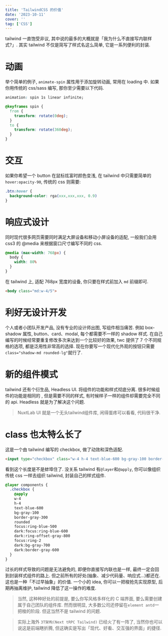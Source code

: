 ```yaml
---
title: 'TailwindCSS 的价值'
date: '2023-10-11'
cover: ''
tag: ['CSS']
---
```

tailwind 一直饱受非议, 其中说的最多的大概就是「我为什么不直接写内联样式?」.
其实 tailwind 不仅是简写了样式名这么简单, 它是一系列便利的封装.
# 动画
举个简单的例子, `animate-spin` 属性用于添加旋转动画, 常用在 loading 中. 如果你用传统的 css/sass 编写, 那你至少需要以下代码.
```css
animation: spin 1s linear infinite;

@keyframes spin {
  from {
    transform: rotate(0deg);
  }
  to {
    transform: rotate(360deg);
  }
}
```
# 交互
如果你希望一个 button 在鼠标炫富时颜色变浅, 在 tailwind 中只需要简单的`hover:opacity-90`, 传统的 css 则需要:
```css
.btn:hover {
  background-color: rga(xxx,xxx,xxx, 0.9)
}
```
# 响应式设计
同时现代很多网页需要同时满足大屏设备和移动小屏设备的适配, 一般我们会用 css3 的 @media 来根据窗口尺寸编写不同的 css.
```css
@media (max-width: 768px) {
  body {
    width: 80%
  }
}
```
在 tailwind 上, 适配 768px 宽度的设备, 你只要在样式前加入 `md` 前缀即可.
```html
<body class="md:w-4/5">
```
# 利好无设计开发
个人或者小团队开发产品, 没有专业的设计师出图, 写组件相当痛苦.
例如 box-shadow 属性, button、card、modal, 每个都需要不一样的 shadow 样式. 在自己编写的时候经常要重复修改多次来达到一个比较好的效果, twc 提供了 7 个不同规格的选项, 都是泛用性非常高的选择.
现在你要写一个现代化外观的按钮只需要`class="shadow-md rounded-lg"`就行了.
# 新的组件模式
tailwind 还有个衍生品, Headless UI. 将组件的功能和样式彻底分离. 很多时候组件的功能是相同的 , 但是需要不同的样式, 有时候样子一样的组件却需要完全不同的 api. Headless 就是为了解决这个问题.

> NuxtLab UI 就是一个无头tailwind组件库, 闲得蛋疼可以看看, 代码很干净.

# class 也太特么长了
这是一个由 tailwind 编写的 checkbox, 做了动效和深色适配.
```html
<input type="checkbox" class="w-4 h-4 text-blue-600 bg-gray-100 border-gray-300 rounded focus:ring-blue-500 dark:focus:ring-blue-600 dark:ring-offset-gray-800 focus:ring-2 dark:bg-gray-700 dark:border-gray-600"/>
```
看到这个长度是不是蚌埠住了. 没关系 tailwind 有`@layer`和`@apply`, 你可以像组织传统 css 一样去组织 tailwind, 封装自己的样式组件.
```css
@layer components {
  .checkbox {
    @apply
    w-4
    h-4
    text-blue-600
    bg-gray-100
    border-gray-300
    rounded
    focus:ring-blue-500
    dark:focus:ring-blue-600
    dark:ring-offset-gray-800
    focus:ring-2
    dark:bg-gray-700
    dark:border-gray-600
  }
}
```
过长的样式导致的问题是无法避免的, 即便你直接写内联也是一样, 最终一定会回到封装样式组件的路上. 但之前所有的好处(抽象、减少代码量、响应式...)都还在.
这也是一种「不过早抽象」的价值. 一个小的 idea, 你可以一把梭抢先实现原型, 后期再抽离维护, tailwind 降低了这一操作的难度.

> 当然, 这种种好处的前提是, 要么你写风格多样化的 C 端界面, 要么需要创建属于自己团队的组件库. 然而很明显, 大多数公司还停留在`element antd`一把梭的阶段. 但这当然不是 tailwind 的问题.

> 实际上海外 `3T架构(Next tRPC Tailwind)` 已经火了有一阵了, 当然你也可以说这是前端瞎折腾, 但这确实是写出「现代、好看、交互强的界面」的捷径.
